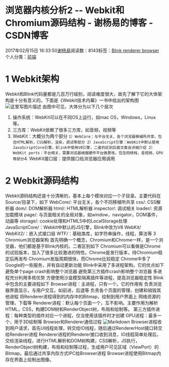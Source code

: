 
# 浏览器内核分析2 -- Webkit和Chromium源码结构 - 谢杨易的博客 - CSDN博客

2017年02月15日 16:33:50[谢杨易](https://me.csdn.net/u013510838)阅读数：8143标签：[Blink																](https://so.csdn.net/so/search/s.do?q=Blink&t=blog)[renderer																](https://so.csdn.net/so/search/s.do?q=renderer&t=blog)[browser																](https://so.csdn.net/so/search/s.do?q=browser&t=blog)[
							](https://so.csdn.net/so/search/s.do?q=renderer&t=blog)[
																					](https://so.csdn.net/so/search/s.do?q=Blink&t=blog)个人分类：[前端																](https://blog.csdn.net/u013510838/article/category/6726259)
[
																								](https://so.csdn.net/so/search/s.do?q=Blink&t=blog)



# 1 Webkit架构
Webkit和Blink代码量都是几百万行级别，阅读难度很大，故先了解下它的大体架构是十分有意义的。下面是《Webkit技术内幕》一书中给出的架构图
![这里写图片描述](http://s9.51cto.com/wyfs02/M02/30/88/wKiom1OoFoXiajoAAACtCpO9nQU069.jpg)
由图中可见，大体分为以下几个层次
1. 操作系统：WebKit可以在不同OS上运行，如mac OS，Windows，Linux等。
2. 三方库：WebKit依赖了很多三方库，如音频，视频等
3. WebKit：大概分为两个部分
`1）WebCore：与平台无关，各个浏览器移植所共享。包含HTML解析，CSS解析，渲染，调试等部分
2）JavaScript引擎：WebKit中默认使用JavaScriptCore引擎，Blink中使用V8引擎，二者的区别后面文章会详细介绍
2）WebKit ports：平台相关，需要浏览器根据硬件平台做更改。包含网络栈，音视频，GPU等部分`4. WebKit接口层：提供接口给浏览器应用调用
# 2 Webkit源码结构
Webkit源码结构还是十分清晰的，基本上每个模块对应一个子目录。主要代码在Source/目录下，如下
WebCore/: 平台无关，各个不同移植所共享
css/: CSS解析器
dom/: DOM解析器
html/: HTML解析器
inspector/: 调试相关
loader/: 资源加载模块
page/: 与页面相关的全局对象，如window，navigator，DOM事件，动画等
storage/: cookie处理和HTML5中的LocalStorage处理
JavaScriptCore/：Webkit中默认的JS引擎，Blink中改为V8
WebKit/ WebKit2/：嵌入式接口层
WTF/：基础类库，如字符串操作，线程，算法等
3 Chromium浏览器架构
首先明确一个概念，Chromium和Chrome一样，是一个浏览器，他们都是基于Blink内核的。二者区别如下
Chromium可以看做是Chrome的试验版本，加入了很多比较激进的特性。Chrome是发行版本，待Chromium稳定后再发布
Chromium发版周期很快，而Chrome比较稳定
Chrome中多了Google的一些服务，并有自动更新功能
Blink中采用了多进程架构，它的优点如下
避免单个page crash影响整个浏览器
避免第三方插件crash影响整个浏览器
多进程充分利用多核优势
方便使用沙盒模型隔离插件等进程，提高浏览器稳定性
Blink中包含的主要进程如下
Browser进程：主进程，只有一个。它的作用有
负责浏览器界面显示，与用户交互。如前进，后退等
负责各个页面的管理，创建和销毁其他进程
将Renderer进程得到的内存中的Bitmap，绘制到用户界面上
网络资源的管理，下载等
Renderer进程：默认每个页面一个，互不影响。主要作用为解析HTML，CSS，构建DOM树和RenderObject树，布局和绘制等。
第三方插件进程：每种类型的插件对应一个进程，仅当使用该插件时才创建
GPU进程：最多一个，用于3D绘制等
Browser和Renderer通信过程
![Markdown](http://p1.bpimg.com/1949/fd50282ef55e2941.png)
Browser进程收到用户请求，首先UI线程处理，转交给IO线程，随后通过RendererHost接口转交给Renderer进程
Renderer进程的Renderer接口收到消息，IO线程简单处理后，交给渲染线程，进行HTML解析和DOM树构建，CSS解析，JS执行，RenderObject树构建，布局和绘制等过程，生成用户可见区域（ViewPort）的Bitmap。最后通过共享内存方式IPC给Browser进程
Browser进程使用Bitmap内存在界面上绘制出图像。

